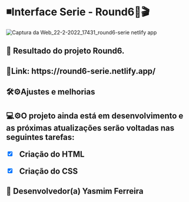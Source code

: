  #  <h1>◾Interface Serie - Round6🍿🎬
  

![Captura da Web_22-2-2022_17431_round6-serie netlify app](https://user-images.githubusercontent.com/97356148/155211475-66d17633-6c26-470e-8773-87b6919104ec.jpeg)

 
<h2>📍 Resultado do projeto Round6.
<h2>🚀Link: https://round6-serie.netlify.app/

### <h2>🛠⚙Ajustes e melhorias

<h2>💻⚙O projeto ainda está em desenvolvimento e as próximas atualizações serão voltadas nas seguintes tarefas:

- [x] Criação do HTML
- [x] Criação do CSS


## 🤝 Desenvolvedor(a) Yasmim Ferreira




